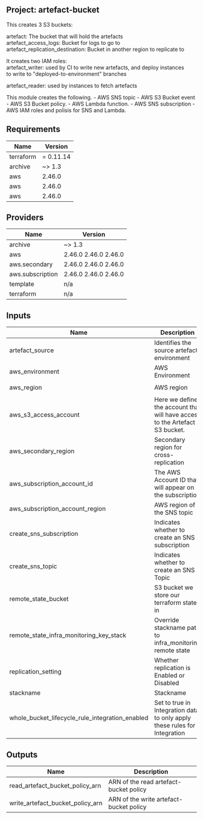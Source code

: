 ## Project: artefact-bucket

This creates 3 S3 buckets:

artefact: The bucket that will hold the artefacts  
artefact\_access\_logs: Bucket for logs to go to  
artefact\_replication\_destination: Bucket in another region to replicate to

It creates two IAM roles:  
artefact\_writer: used by CI to write new artefacts, and deploy instances  
to write to "deployed-to-environment" branches

artefact\_reader: used by instances to fetch artefacts

This module creates the following.
     - AWS SNS topic
     - AWS S3 Bucket event
     - AWS S3 Bucket policy.
     - AWS Lambda function.
     - AWS SNS subscription
     - AWS IAM roles and polisis for SNS and Lambda.

## Requirements

| Name | Version |
|------|---------|
| terraform | = 0.11.14 |
| archive | ~> 1.3 |
| aws | 2.46.0 |
| aws | 2.46.0 |
| aws | 2.46.0 |

## Providers

| Name | Version |
|------|---------|
| archive | ~> 1.3 |
| aws | 2.46.0 2.46.0 2.46.0 |
| aws.secondary | 2.46.0 2.46.0 2.46.0 |
| aws.subscription | 2.46.0 2.46.0 2.46.0 |
| template | n/a |
| terraform | n/a |

## Inputs

| Name | Description | Type | Default | Required |
|------|-------------|------|---------|:--------:|
| artefact\_source | Identifies the source artefact environment | `string` | n/a | yes |
| aws\_environment | AWS Environment | `string` | n/a | yes |
| aws\_region | AWS region | `string` | `"eu-west-1"` | no |
| aws\_s3\_access\_account | Here we define the account that will have access to the Artefact S3 bucket. | `list` | n/a | yes |
| aws\_secondary\_region | Secondary region for cross-replication | `string` | `"eu-west-2"` | no |
| aws\_subscription\_account\_id | The AWS Account ID that will appear on the subscription | `string` | n/a | yes |
| aws\_subscription\_account\_region | AWS region of the SNS topic | `string` | `"eu-west-1"` | no |
| create\_sns\_subscription | Indicates whether to create an SNS subscription | `string` | `false` | no |
| create\_sns\_topic | Indicates whether to create an SNS Topic | `string` | `false` | no |
| remote\_state\_bucket | S3 bucket we store our terraform state in | `string` | n/a | yes |
| remote\_state\_infra\_monitoring\_key\_stack | Override stackname path to infra\_monitoring remote state | `string` | `""` | no |
| replication\_setting | Whether replication is Enabled or Disabled | `string` | `"Enabled"` | no |
| stackname | Stackname | `string` | n/a | yes |
| whole\_bucket\_lifecycle\_rule\_integration\_enabled | Set to true in Integration data to only apply these rules for Integration | `string` | `"false"` | no |

## Outputs

| Name | Description |
|------|-------------|
| read\_artefact\_bucket\_policy\_arn | ARN of the read artefact-bucket policy |
| write\_artefact\_bucket\_policy\_arn | ARN of the write artefact-bucket policy |

